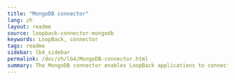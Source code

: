 ```yaml
---
title: "MongoDB connector"
lang: zh
layout: readme
source: loopback-connector-mongodb
keywords: LoopBack, connector
tags: readme
sidebar: lb4_sidebar
permalink: /doc/zh/lb4/MongoDB-connector.html
summary: The MongoDB connector enables LoopBack applications to connect to MongoDB data sources.
---
```

